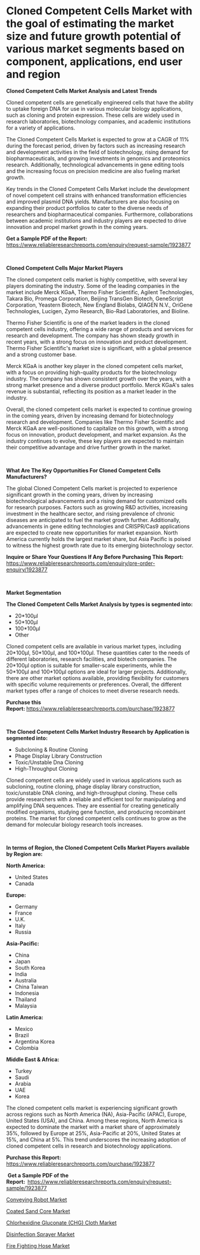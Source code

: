 <p><h1>Cloned Competent Cells Market with the goal of estimating the market size and future growth potential of various market segments based on component, applications, end user and region</h1></p><p><strong>Cloned Competent Cells Market Analysis and Latest Trends</strong></p>
<p><p>Cloned competent cells are genetically engineered cells that have the ability to uptake foreign DNA for use in various molecular biology applications, such as cloning and protein expression. These cells are widely used in research laboratories, biotechnology companies, and academic institutions for a variety of applications.</p><p>The Cloned Competent Cells Market is expected to grow at a CAGR of 11% during the forecast period, driven by factors such as increasing research and development activities in the field of biotechnology, rising demand for biopharmaceuticals, and growing investments in genomics and proteomics research. Additionally, technological advancements in gene editing tools and the increasing focus on precision medicine are also fueling market growth.</p><p>Key trends in the Cloned Competent Cells Market include the development of novel competent cell strains with enhanced transformation efficiencies and improved plasmid DNA yields. Manufacturers are also focusing on expanding their product portfolios to cater to the diverse needs of researchers and biopharmaceutical companies. Furthermore, collaborations between academic institutions and industry players are expected to drive innovation and propel market growth in the coming years.</p></p>
<p><strong>Get a Sample PDF of the Report:&nbsp;</strong> <a href="https://www.reliableresearchreports.com/enquiry/request-sample/1923877">https://www.reliableresearchreports.com/enquiry/request-sample/1923877</a></p>
<p>&nbsp;</p>
<p><strong>Cloned Competent Cells Major Market Players</strong></p>
<p><p>The cloned competent cells market is highly competitive, with several key players dominating the industry. Some of the leading companies in the market include Merck KGaA, Thermo Fisher Scientific, Agilent Technologies, Takara Bio, Promega Corporation, Beijing TransGen Biotech, GeneScript Corporation, Yeastern Biotech, New England Biolabs, QIAGEN N.V., OriGene Technologies, Lucigen, Zymo Research, Bio-Rad Laboratories, and Bioline.</p><p>Thermo Fisher Scientific is one of the market leaders in the cloned competent cells industry, offering a wide range of products and services for research and development. The company has shown steady growth in recent years, with a strong focus on innovation and product development. Thermo Fisher Scientific's market size is significant, with a global presence and a strong customer base.</p><p>Merck KGaA is another key player in the cloned competent cells market, with a focus on providing high-quality products for the biotechnology industry. The company has shown consistent growth over the years, with a strong market presence and a diverse product portfolio. Merck KGaA's sales revenue is substantial, reflecting its position as a market leader in the industry.</p><p>Overall, the cloned competent cells market is expected to continue growing in the coming years, driven by increasing demand for biotechnology research and development. Companies like Thermo Fisher Scientific and Merck KGaA are well-positioned to capitalize on this growth, with a strong focus on innovation, product development, and market expansion. As the industry continues to evolve, these key players are expected to maintain their competitive advantage and drive further growth in the market.</p></p>
<p>&nbsp;</p>
<p><strong>What Are The Key Opportunities For Cloned Competent Cells Manufacturers?</strong></p>
<p><p>The global Cloned Competent Cells market is projected to experience significant growth in the coming years, driven by increasing biotechnological advancements and a rising demand for customized cells for research purposes. Factors such as growing R&D activities, increasing investment in the healthcare sector, and rising prevalence of chronic diseases are anticipated to fuel the market growth further. Additionally, advancements in gene editing technologies and CRISPR/Cas9 applications are expected to create new opportunities for market expansion. North America currently holds the largest market share, but Asia Pacific is poised to witness the highest growth rate due to its emerging biotechnology sector.</p></p>
<p><strong>Inquire or Share Your Questions If Any Before Purchasing This Report:</strong> <a href="https://www.reliableresearchreports.com/enquiry/pre-order-enquiry/1923877">https://www.reliableresearchreports.com/enquiry/pre-order-enquiry/1923877</a></p>
<p>&nbsp;</p>
<p><strong>Market Segmentation</strong></p>
<p><strong>The Cloned Competent Cells Market Analysis by types is segmented into:</strong></p>
<p><ul><li>20*100μl</li><li>50*100μl</li><li>100*100μl</li><li>Other</li></ul></p>
<p><p>Cloned competent cells are available in various market types, including 20*100μl, 50*100μl, and 100*100μl. These quantities cater to the needs of different laboratories, research facilities, and biotech companies. The 20*100μl option is suitable for smaller-scale experiments, while the 50*100μl and 100*100μl options are ideal for larger projects. Additionally, there are other market options available, providing flexibility for customers with specific volume requirements or preferences. Overall, the different market types offer a range of choices to meet diverse research needs.</p></p>
<p><strong>Purchase this Report:&nbsp;</strong><a href="https://www.reliableresearchreports.com/purchase/1923877">https://www.reliableresearchreports.com/purchase/1923877</a></p>
<p>&nbsp;</p>
<p><strong>The Cloned Competent Cells Market Industry Research by Application is segmented into:</strong></p>
<p><ul><li>Subcloning & Routine Cloning</li><li>Phage Display Library Construction</li><li>Toxic/Unstable Dna Cloning</li><li>High-Throughput Cloning</li></ul></p>
<p><p>Cloned competent cells are widely used in various applications such as subcloning, routine cloning, phage display library construction, toxic/unstable DNA cloning, and high-throughput cloning. These cells provide researchers with a reliable and efficient tool for manipulating and amplifying DNA sequences. They are essential for creating genetically modified organisms, studying gene function, and producing recombinant proteins. The market for cloned competent cells continues to grow as the demand for molecular biology research tools increases.</p></p>
<p>&nbsp;</p>
<p><strong>In terms of Region, the Cloned Competent Cells Market Players available by Region are:</strong></p>
<p>
    <p> <strong> North America: </strong>
        <ul>
            <li>United States</li>
            <li>Canada</li>
        </ul>
        </p> 
    <p> <strong> Europe: </strong>
        <ul>
            <li>Germany</li>
            <li>France</li>
            <li>U.K.</li>
            <li>Italy</li>
            <li>Russia</li>
        </ul>
        </p> 
    <p> <strong> Asia-Pacific: </strong>
        <ul>
            <li>China</li>
            <li>Japan</li>
            <li>South Korea</li>
            <li>India</li>
            <li>Australia</li>
            <li>China Taiwan</li>
            <li>Indonesia</li>
            <li>Thailand</li>
            <li>Malaysia</li>
        </ul>
        </p> 
    <p> <strong> Latin America: </strong>
        <ul>
            <li>Mexico</li>
            <li>Brazil</li>
            <li>Argentina Korea</li>
            <li>Colombia</li>
        </ul>
        </p> 
    <p> <strong> Middle East & Africa: </strong>
        <ul>
            <li>Turkey</li>
            <li>Saudi</li>
            <li>Arabia</li>
            <li>UAE</li>
            <li>Korea</li>
        </ul>
    </p>
    </p>
<p><p>The cloned competent cells market is experiencing significant growth across regions such as North America (NA), Asia-Pacific (APAC), Europe, United States (USA), and China. Among these regions, North America is expected to dominate the market with a market share of approximately 35%, followed by Europe at 25%, Asia-Pacific at 20%, United States at 15%, and China at 5%. This trend underscores the increasing adoption of cloned competent cells in research and biotechnology applications.</p></p>
<p><strong>Purchase this Report: </strong><a href="https://www.reliableresearchreports.com/purchase/1923877">https://www.reliableresearchreports.com/purchase/1923877</a></p>
<p>&nbsp;<strong>Get a Sample PDF of the Report:&nbsp;&nbsp;</strong><a href="https://www.reliableresearchreports.com/enquiry/request-sample/1923877">https://www.reliableresearchreports.com/enquiry/request-sample/1923877</a></p>
<p><strong></strong></p>
<p><p><a href="https://nifty-kite-d51.notion.site/Conveying-Robot-Market-Research-Report-The-Key-To-Successful-Business-Strategy-Forecasted-for-Perio-2d9f2ea0fb5c48b0823ed26cf68f28be">Conveying Robot Market</a></p><p><a href="https://ivy-potential-64b.notion.site/Coated-Sand-Core-Market-Offers-Provide-Insightful-Data-for-the-Time-Period-from-2024-to-2031-and-als-0beba5cffb564e5e908de6ad34afd030">Coated Sand Core Market</a></p><p><a href="https://five-trouble-98a.notion.site/Chlorhexidine-Gluconate-CHG-Cloth-Market-Growth-Market-Trends-COVID-19-Impact-and-Forecasts-for-79b0ae4b6f184e8a9250d95648d4f689">Chlorhexidine Gluconate (CHG) Cloth Market</a></p><p><a href="https://view.publitas.com/reportprime-1/disinfection-sprayer-market-growth-market-trends-covid-19-impact-and-forecasts-for-period-from-2024-2031/">Disinfection Sprayer Market</a></p><p><a href="https://view.publitas.com/reportprime-1/fire-fighting-hose-market-size-furnishes-valuable-information-encompassing-market-share-market-trends-and-projections-spanning-from-2024-to-2031/">Fire Fighting Hose Market</a></p></p>